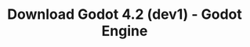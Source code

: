 ---
# Generated by /tools/generators/src/download_archive_generator !!! do not edit by hand !!!
title: 'Download Godot 4.2 (dev1) - Godot Engine'
type: 'download/archive'
name: '4.2'
flavor: 'dev1'
release_date: '2023-07-19T03:00:00-00:00'
release_notes: 'article/dev-snapshot-godot-4-2-dev-1/'
primaryPlatforms:
  - 'android.apk'
  - 'linux.64'
  - 'macos.universal'
  - 'windows.64'
  - 'web'
  - 'templates'
links:
  android.apk:
    name: 'android.apk'
    title: 'Android'
    caption: 'APK Universal (ARM64 + ARMv7 + x86_64 + x86)'
    tags:
      - 'APK download'
      - 'ARM64/v7'
      - 'x86 (64 & 32 bit)'
    hosts:
      github_builds:
        regular: 'https://github.com/godotengine/godot-builds/releases/download/4.2-dev1/Godot_v4.2-dev1_android_editor.apk'
        mono: '#'
      github:
        regular: 'https://github.com/godotengine/godot/releases/download/4.2-dev1/Godot_v4.2-dev1_android_editor.apk'
        mono: '#'
  linux.64:
    name: 'linux.64'
    title: 'Linux'
    caption: 'Padrão (x86_64)'
    tags:
      - '64 bit'
    hosts:
      github_builds:
        regular: 'https://github.com/godotengine/godot-builds/releases/download/4.2-dev1/Godot_v4.2-dev1_linux.x86_64.zip'
        mono: 'https://github.com/godotengine/godot-builds/releases/download/4.2-dev1/Godot_v4.2-dev1_mono_linux_x86_64.zip'
      github:
        regular: 'https://github.com/godotengine/godot/releases/download/4.2-dev1/Godot_v4.2-dev1_linux.x86_64.zip'
        mono: 'https://github.com/godotengine/godot/releases/download/4.2-dev1/Godot_v4.2-dev1_mono_linux_x86_64.zip'
  macos.universal:
    name: 'macos.universal'
    title: 'macOS'
    caption: 'Universal (x86_64 + Silício da Apple)'
    tags:
      - 'Intel/Apple Silicon'
      - '64 bit'
    hosts:
      github_builds:
        regular: 'https://github.com/godotengine/godot-builds/releases/download/4.2-dev1/Godot_v4.2-dev1_macos.universal.zip'
        mono: 'https://github.com/godotengine/godot-builds/releases/download/4.2-dev1/Godot_v4.2-dev1_mono_macos.universal.zip'
      github:
        regular: 'https://github.com/godotengine/godot/releases/download/4.2-dev1/Godot_v4.2-dev1_macos.universal.zip'
        mono: 'https://github.com/godotengine/godot/releases/download/4.2-dev1/Godot_v4.2-dev1_mono_macos.universal.zip'
  windows.64:
    name: 'windows.64'
    title: 'Windows'
    caption: 'Padrão (x86_64)'
    tags:
      - '64 bit'
    hosts:
      github_builds:
        regular: 'https://github.com/godotengine/godot-builds/releases/download/4.2-dev1/Godot_v4.2-dev1_win64.exe.zip'
        mono: 'https://github.com/godotengine/godot-builds/releases/download/4.2-dev1/Godot_v4.2-dev1_mono_win64.zip'
      github:
        regular: 'https://github.com/godotengine/godot/releases/download/4.2-dev1/Godot_v4.2-dev1_win64.exe.zip'
        mono: 'https://github.com/godotengine/godot/releases/download/4.2-dev1/Godot_v4.2-dev1_mono_win64.zip'
  web:
    name: 'web'
    title: 'Editor Web'
    caption: ''
    tags:
      - 'Self-hosted'
      - 'Cross-platform'
    hosts:
      github_builds:
        regular: 'https://github.com/godotengine/godot-builds/releases/download/4.2-dev1/Godot_v4.2-dev1_web_editor.zip'
        mono: '#'
      github:
        regular: 'https://github.com/godotengine/godot/releases/download/4.2-dev1/Godot_v4.2-dev1_web_editor.zip'
        mono: '#'
  linux.arm64:
    name: 'linux.arm64'
    title: 'Linux'
    caption: 'Padrão (ARM64)'
    tags:
      - 'ARM64'
      - '64 bit'
    hosts:
      github_builds:
        regular: 'https://github.com/godotengine/godot-builds/releases/download/4.2-dev1/Godot_v4.2-dev1_linux.arm64.zip'
        mono: 'https://github.com/godotengine/godot-builds/releases/download/4.2-dev1/Godot_v4.2-dev1_mono_linux_arm64.zip'
      github:
        regular: 'https://github.com/godotengine/godot/releases/download/4.2-dev1/Godot_v4.2-dev1_linux.arm64.zip'
        mono: 'https://github.com/godotengine/godot/releases/download/4.2-dev1/Godot_v4.2-dev1_mono_linux_arm64.zip'
  linux.32:
    name: 'linux.32'
    title: 'Linux'
    caption: 'Padrão (x86)'
    tags:
      - '32 bit'
    hosts:
      github_builds:
        regular: 'https://github.com/godotengine/godot-builds/releases/download/4.2-dev1/Godot_v4.2-dev1_linux.x86_32.zip'
        mono: 'https://github.com/godotengine/godot-builds/releases/download/4.2-dev1/Godot_v4.2-dev1_mono_linux_x86_32.zip'
      github:
        regular: 'https://github.com/godotengine/godot/releases/download/4.2-dev1/Godot_v4.2-dev1_linux.x86_32.zip'
        mono: 'https://github.com/godotengine/godot/releases/download/4.2-dev1/Godot_v4.2-dev1_mono_linux_x86_32.zip'
  linux.arm32:
    name: 'linux.arm32'
    title: 'Linux'
    caption: 'Padrão (ARM32)'
    tags:
      - 'ARM32'
      - '32 bit'
    hosts:
      github_builds:
        regular: 'https://github.com/godotengine/godot-builds/releases/download/4.2-dev1/Godot_v4.2-dev1_linux.arm32.zip'
        mono: 'https://github.com/godotengine/godot-builds/releases/download/4.2-dev1/Godot_v4.2-dev1_mono_linux_arm32.zip'
      github:
        regular: 'https://github.com/godotengine/godot/releases/download/4.2-dev1/Godot_v4.2-dev1_linux.arm32.zip'
        mono: 'https://github.com/godotengine/godot/releases/download/4.2-dev1/Godot_v4.2-dev1_mono_linux_arm32.zip'
  windows.32:
    name: 'windows.32'
    title: 'Windows'
    caption: 'Padrão (x86)'
    tags:
      - '32 bit'
    hosts:
      github_builds:
        regular: 'https://github.com/godotengine/godot-builds/releases/download/4.2-dev1/Godot_v4.2-dev1_win32.exe.zip'
        mono: 'https://github.com/godotengine/godot-builds/releases/download/4.2-dev1/Godot_v4.2-dev1_mono_win32.zip'
      github:
        regular: 'https://github.com/godotengine/godot/releases/download/4.2-dev1/Godot_v4.2-dev1_win32.exe.zip'
        mono: 'https://github.com/godotengine/godot/releases/download/4.2-dev1/Godot_v4.2-dev1_mono_win32.zip'
  aar_library:
    name: 'aar_library'
    title: 'Biblioteca de AAR'
    caption: ''
    tags:
      - 'Android plugins'
      - 'Java'
      - 'Kotlin'
    hosts:
      github_builds:
        regular: 'https://github.com/godotengine/godot-builds/releases/download/4.2-dev1/godot-lib.4.2.dev1.template_release.aar'
        mono: '#'
      github:
        regular: 'https://github.com/godotengine/godot/releases/download/4.2-dev1/godot-lib.4.2.dev1.template_release.aar'
        mono: '#'
  templates:
    name: 'templates'
    title: 'Modelos de exportação'
    caption: ''
    tags:
      - 'Utilizado para exportar os seus jogos para todas as plataformas suportadas'
    hosts:
      github_builds:
        regular: 'https://github.com/godotengine/godot-builds/releases/download/4.2-dev1/Godot_v4.2-dev1_export_templates.tpz'
        mono: 'https://github.com/godotengine/godot-builds/releases/download/4.2-dev1/Godot_v4.2-dev1_mono_export_templates.tpz'
      github:
        regular: 'https://github.com/godotengine/godot/releases/download/4.2-dev1/Godot_v4.2-dev1_export_templates.tpz'
        mono: 'https://github.com/godotengine/godot/releases/download/4.2-dev1/Godot_v4.2-dev1_mono_export_templates.tpz'
---